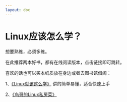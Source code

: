 ```yaml
---
layout: doc
---
```

# Linux应该怎么学？

想要熟练，必须多练。

在此推荐两本好书，都有在线阅读版本，点击链接即可跳转。

喜欢的话也可以买本纸质放在身边或者去图书馆借阅：

1、[《Linux就该这么学》](https://www.linuxprobe.com/)
讲的简单易懂，适合快速上手

2、[《鸟哥的Linux私房菜》](http://cn.linux.vbird.org/)